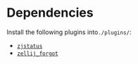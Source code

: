 # Dependencies

Install the following plugins into`./plugins/`:

- [`zjstatus`](https://github.com/dj95/zjstatus)
- [`zellij_forgot`](https://github.com/karimould/zellij-forgot)

